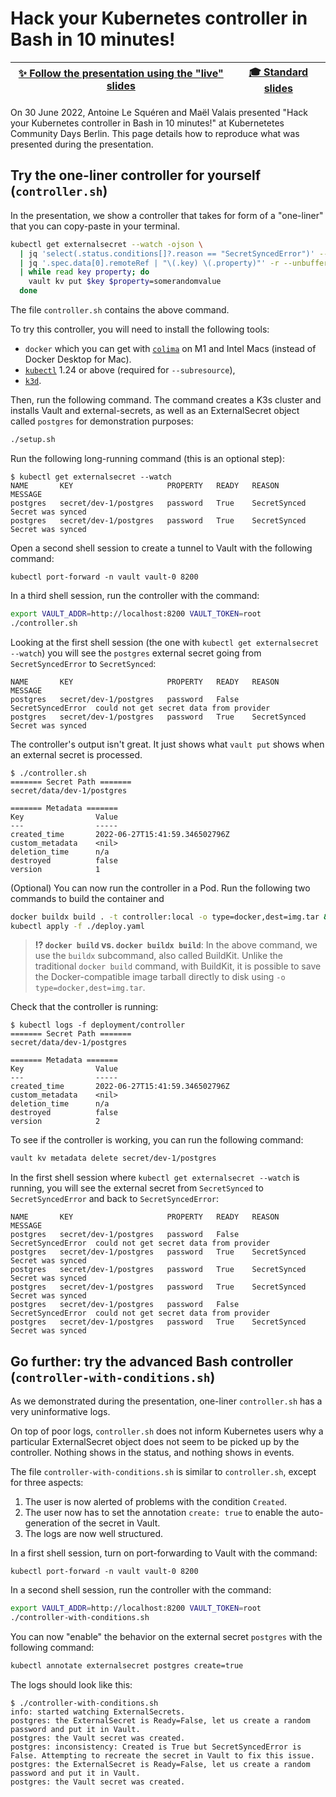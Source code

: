 # Hack your Kubernetes controller in Bash in 10 minutes!

| [✨ Follow the presentation using the "live" slides][live] | [🎓️ Standard slides][slides] |
| ---------------------------------------------------------- | ----------------------------- |

[live]: https://slides.com/d/jZelwBg/live "Live slides only available on 30 June 2022 for the presentation 'Hack your Kubernetes controller in Bash in 10 minutes!'"
[slides]: https://slides.com/maelvls/hack-your-kubernetes-controller-in-10-minutes "Slides of the presentation 'Hack your Kubernetes controller in Bash in 10 minutes!'"

On 30 June 2022, Antoine Le Squéren and Maël Valais presented "Hack your
Kubernetes controller in Bash in 10 minutes!" at Kubernetetes Community
Days Berlin. This page details how to reproduce what was presented during
the presentation.

## Try the one-liner controller for yourself (`controller.sh`)

In the presentation, we show a controller that takes for form of a
"one-liner" that you can copy-paste in your terminal.

```sh
kubectl get externalsecret --watch -ojson \
  | jq 'select(.status.conditions[]?.reason == "SecretSyncedError")' --unbuffered \
  | jq '.spec.data[0].remoteRef | "\(.key) \(.property)"' -r --unbuffered \
  | while read key property; do
    vault kv put $key $property=somerandomvalue
  done
```

The file `controller.sh` contains the above command.

To try this controller, you will need to install the following tools:

- `docker` which you can get with [`colima`](https://github.com/abiosoft/colima)
  on M1 and Intel Macs (instead of Docker Desktop for Mac).
- [`kubectl`](https://kubernetes.io/docs/tasks/tools/install-kubectl/) 1.24 or above (required for `--subresource`),
- [`k3d`](https://k3d.io/v5.4.3/#installation).

Then, run the following command. The command creates a K3s cluster
and installs Vault and external-secrets, as well as an ExternalSecret
object called `postgres` for demonstration purposes:

```sh
./setup.sh
```

Run the following long-running command (this is an optional step):

```console
$ kubectl get externalsecret --watch
NAME       KEY                     PROPERTY   READY   REASON         MESSAGE
postgres   secret/dev-1/postgres   password   True    SecretSynced   Secret was synced
postgres   secret/dev-1/postgres   password   True    SecretSynced   Secret was synced
```

Open a second shell session to create a tunnel to Vault with
the following command:

```console
kubectl port-forward -n vault vault-0 8200
```

In a third shell session, run the controller with the command:

```sh
export VAULT_ADDR=http://localhost:8200 VAULT_TOKEN=root
./controller.sh
```

Looking at the first shell session (the one with `kubectl get externalsecret --watch`)
you will see the `postgres` external secret going from `SecretSyncedError` to
`SecretSynced`:

```text
NAME       KEY                     PROPERTY   READY   REASON             MESSAGE
postgres   secret/dev-1/postgres   password   False   SecretSyncedError  could not get secret data from provider
postgres   secret/dev-1/postgres   password   True    SecretSynced       Secret was synced
```

The controller's output isn't great. It just shows what `vault put` shows
when an external secret is processed.

```console
$ ./controller.sh
======= Secret Path =======
secret/data/dev-1/postgres

======= Metadata =======
Key                Value
---                -----
created_time       2022-06-27T15:41:59.346502796Z
custom_metadata    <nil>
deletion_time      n/a
destroyed          false
version            1
```

(Optional) You can now run the controller in a Pod. Run the following
two commands to build the container and

```sh
docker buildx build . -t controller:local -o type=docker,dest=img.tar && k3d images import img.tar
kubectl apply -f ./deploy.yaml
```

> **⁉️ `docker build` vs. `docker buildx build`**: In the above command, we use the
> `buildx` subcommand, also called BuildKit. Unlike the traditional `docker build`
> command, with BuildKit, it is possible to save the Docker-compatible image tarball
> directly to disk using `-o type=docker,dest=img.tar`.

Check that the controller is running:

```console
$ kubectl logs -f deployment/controller
======= Secret Path =======
secret/data/dev-1/postgres

======= Metadata =======
Key                Value
---                -----
created_time       2022-06-27T15:41:59.346502796Z
custom_metadata    <nil>
deletion_time      n/a
destroyed          false
version            2
```

To see if the controller is working, you can run the following command:

```sh
vault kv metadata delete secret/dev-1/postgres
```

In the first shell session where `kubectl get externalsecret --watch` is running,
you will see the external secret from `SecretSynced` to `SecretSyncedError`
and back to `SecretSyncedError`:

```text
NAME       KEY                     PROPERTY   READY   REASON             MESSAGE
postgres   secret/dev-1/postgres   password   False   SecretSyncedError  could not get secret data from provider
postgres   secret/dev-1/postgres   password   True    SecretSynced       Secret was synced
postgres   secret/dev-1/postgres   password   True    SecretSynced       Secret was synced
postgres   secret/dev-1/postgres   password   True    SecretSynced       Secret was synced
postgres   secret/dev-1/postgres   password   False   SecretSyncedError  could not get secret data from provider
postgres   secret/dev-1/postgres   password   True    SecretSynced       Secret was synced
```

## Go further: try the advanced Bash controller (`controller-with-conditions.sh`)

As we demonstrated during the presentation, one-liner `controller.sh` has a
very uninformative logs.

On top of poor logs, `controller.sh` does not inform Kubernetes users why a
particular ExternalSecret object does not seem to be picked up by the
controller. Nothing shows in the status, and nothing shows in events.

The file `controller-with-conditions.sh` is similar to `controller.sh`, except
for three aspects:

1. The user is now alerted of problems with the condition `Created`.
2. The user now has to set the annotation `create: true` to enable the
   auto-generation of the secret in Vault.
3. The logs are now well structured.

In a first shell session, turn on port-forwarding to Vault with the command:

```console
kubectl port-forward -n vault vault-0 8200
```

In a second shell session, run the controller with the command:

```sh
export VAULT_ADDR=http://localhost:8200 VAULT_TOKEN=root
./controller-with-conditions.sh
```

You can now "enable" the behavior on the external secret `postgres` with the
following command:

```sh
kubectl annotate externalsecret postgres create=true
```

The logs should look like this:

```console
$ ./controller-with-conditions.sh
info: started watching ExternalSecrets.
postgres: the ExternalSecret is Ready=False, let us create a random password and put it in Vault.
postgres: the Vault secret was created.
postgres: inconsistency: Created is True but SecretSyncedError is False. Attempting to recreate the secret in Vault to fix this issue.
postgres: the ExternalSecret is Ready=False, let us create a random password and put it in Vault.
postgres: the Vault secret was created.
```
